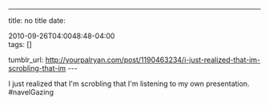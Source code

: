 ---
title: no title
date:

 2010-09-26T04:0048:48-04:00  
tags:  []

tumblr_url:
http://yourpalryan.com/post/1190463234/i-just-realized-that-im-scrobling-that-im
\-\--

I just realized that I'm scrobling that I'm listening to my own
presentation. \#navelGazing
